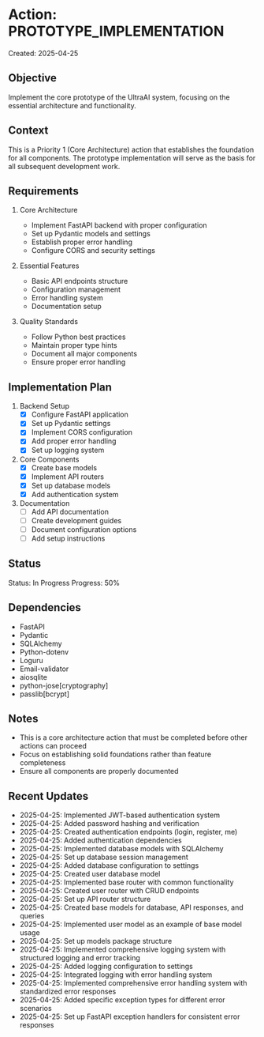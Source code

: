 # Action: PROTOTYPE_IMPLEMENTATION

Created: 2025-04-25

## Objective

Implement the core prototype of the UltraAI system, focusing on the essential architecture and functionality.

## Context

This is a Priority 1 (Core Architecture) action that establishes the foundation for all components. The prototype implementation will serve as the basis for all subsequent development work.

## Requirements

1. Core Architecture
   - Implement FastAPI backend with proper configuration
   - Set up Pydantic models and settings
   - Establish proper error handling
   - Configure CORS and security settings

2. Essential Features
   - Basic API endpoints structure
   - Configuration management
   - Error handling system
   - Documentation setup

3. Quality Standards
   - Follow Python best practices
   - Maintain proper type hints
   - Document all major components
   - Ensure proper error handling

## Implementation Plan

1. Backend Setup
   - [x] Configure FastAPI application
   - [x] Set up Pydantic settings
   - [x] Implement CORS configuration
   - [x] Add proper error handling
   - [x] Set up logging system

2. Core Components
   - [x] Create base models
   - [x] Implement API routers
   - [x] Set up database models
   - [x] Add authentication system

3. Documentation
   - [ ] Add API documentation
   - [ ] Create development guides
   - [ ] Document configuration options
   - [ ] Add setup instructions

## Status

Status: In Progress
Progress: 50%

## Dependencies

- FastAPI
- Pydantic
- SQLAlchemy
- Python-dotenv
- Loguru
- Email-validator
- aiosqlite
- python-jose[cryptography]
- passlib[bcrypt]

## Notes

- This is a core architecture action that must be completed before other actions can proceed
- Focus on establishing solid foundations rather than feature completeness
- Ensure all components are properly documented

## Recent Updates

- 2025-04-25: Implemented JWT-based authentication system
- 2025-04-25: Added password hashing and verification
- 2025-04-25: Created authentication endpoints (login, register, me)
- 2025-04-25: Added authentication dependencies
- 2025-04-25: Implemented database models with SQLAlchemy
- 2025-04-25: Set up database session management
- 2025-04-25: Added database configuration to settings
- 2025-04-25: Created user database model
- 2025-04-25: Implemented base router with common functionality
- 2025-04-25: Created user router with CRUD endpoints
- 2025-04-25: Set up API router structure
- 2025-04-25: Created base models for database, API responses, and queries
- 2025-04-25: Implemented user model as an example of base model usage
- 2025-04-25: Set up models package structure
- 2025-04-25: Implemented comprehensive logging system with structured logging and error tracking
- 2025-04-25: Added logging configuration to settings
- 2025-04-25: Integrated logging with error handling system
- 2025-04-25: Implemented comprehensive error handling system with standardized error responses
- 2025-04-25: Added specific exception types for different error scenarios
- 2025-04-25: Set up FastAPI exception handlers for consistent error responses
